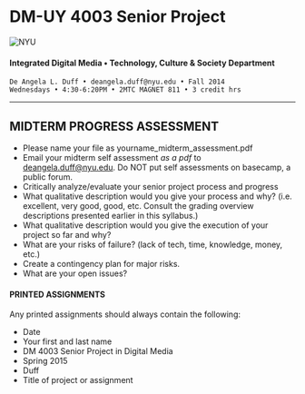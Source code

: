 # DM-UY 4003 Senior Project

![NYU](http://ws2.polishedsolid.com/de/nyu_soe_logo.png)
#### Integrated Digital Media • Technology, Culture & Society Department 

    De Angela L. Duff • deangela.duff@nyu.edu • Fall 2014 
    Wednesdays • 4:30-6:20PM • 2MTC MAGNET 811 • 3 credit hrs

---

## MIDTERM PROGRESS ASSESSMENT

* Please name your file as yourname_midterm_assessment.pdf
* Email your midterm self assessment *as a pdf* to deangela.duff@nyu.edu. Do NOT put self assessments on basecamp, a public forum.
* Critically analyze/evaluate your senior project process and progress
* What qualitative description would you give your process and why? (i.e. excellent, very good, good, etc. Consult the grading overview descriptions presented earlier in this syllabus.)
* What qualitative description would you give the execution of your project so far and why?
* What are your risks of failure? (lack of tech, time, knowledge, money, etc.)
* Create a contingency plan for major risks.
* What are your open issues?


#### PRINTED ASSIGNMENTS
Any printed assignments should always contain the following: 

* Date
* Your first and last name
* DM 4003 Senior Project in Digital Media
* Spring 2015
* Duff
* Title of project or assignment




